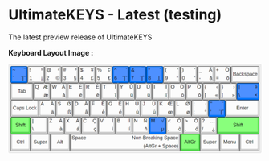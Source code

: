 # UltimateKEYS - Latest (testing)

The latest preview release of UltimateKEYS

**Keyboard Layout Image&nbsp;:**

![UltimateKEYS - Keyboard Layout Image](UltimateKEYS%20-%20Keyboard%20Layout%20Image.png)
